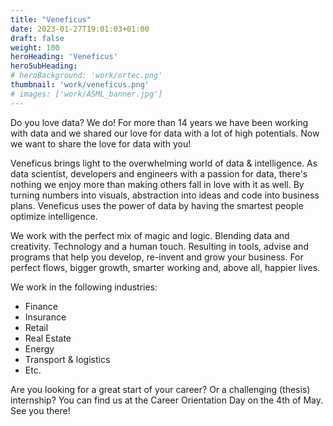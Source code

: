 ```yaml
---
title: "Veneficus"
date: 2023-01-27T19:01:03+01:00
draft: false
weight: 100
heroHeading: 'Veneficus'
heroSubHeading: 
# heroBackground: 'work/ortec.png'
thumbnail: 'work/veneficus.png'
# images: ['work/ASML_banner.jpg']
---
```

Do you love data? We do! For more than 14 years we have been working with data and we
shared our love for data with a lot of high potentials. Now we want to share the love for data with
you!

Veneficus brings light to the overwhelming world of data & intelligence. As data scientist,
developers and engineers with a passion for data, there's nothing we enjoy more than making
others fall in love with it as well. By turning numbers into visuals, abstraction into ideas and code
into business plans. Veneficus uses the power of data by having the smartest people optimize
intelligence.

We work with the perfect mix of magic and logic. Blending data and creativity. Technology and a
human touch. Resulting in tools, advise and programs that help you develop, re-invent and grow
your business. For perfect flows, bigger growth, smarter working and, above all, happier lives.

We work in the following industries:
- Finance
- Insurance
- Retail
- Real Estate
- Energy
- Transport & logistics
- Etc.

Are you looking for a great start of your career? Or a challenging (thesis) internship? You can find us at the Career Orientation Day on the 4th of May. See you there!
